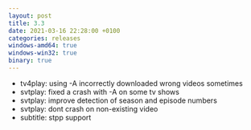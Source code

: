 ```yaml
---
layout: post
title: 3.3
date: 2021-03-16 22:28:00 +0100
categories: releases
windows-amd64: true
windows-win32: true
binary: true
---
```


* tv4play: using -A incorrectly downloaded wrong videos sometimes
* svtplay: fixed a crash with -A on some tv shows
* svtplay: improve detection of season and episode numbers
* svtplay: dont crash on non-existing video
* subtitle: stpp support
